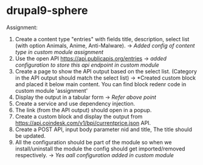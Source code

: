 # drupal9-sphere

Assignment:

1. Create a content type "entries" with fields title, description, select list (with option Animals, Anime, Anti-Malware). -> *Added config of content type in custom module assignment* 
2. Use the open API https://api.publicapis.org/entries -> *added configuration to store this api endpoint in custom module*
3. Create a page to show the API output based on the select list. (Category in the API output should match the select list)  -> *Created custom block and placed it below main content. 
You can find  block redenr code in custom module 'assignment'
5. Display the output in a tabular form  -> *Refer above point*
6. Create a service and use dependency injection. 
7. The link (from the API output) should open in a popup.
8. Create a custom block and display the output from https://api.coindesk.com/v1/bpi/currentprice.json API.
9. Create a POST API, input body parameter nid and title, The title should be updated.
10. All the configuration should be part of the module so when we install/uninstall the module the config should get imported/removed respectively. -> *Yes aall configuration added in custom module*

